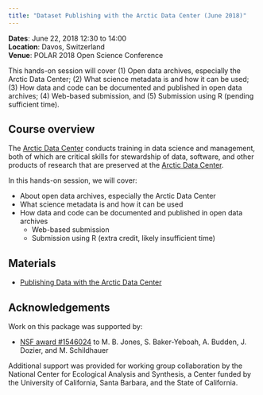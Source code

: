```yaml
---
title: "Dataset Publishing with the Arctic Data Center (June 2018)"
---
```



__Dates__: June 22, 2018 12:30 to 14:00<br>
__Location__: Davos, Switzerland<br>
__Venue__: POLAR 2018 Open Science Conference

This hands-on session will cover (1) Open data archives, especially the Arctic Data Center; (2) What science metadata is and how it can be used; (3) How data and code can be documented and published in open data archives; (4) Web-based submission, and (5) Submission using R (pending sufficient time).

## Course overview

The [Arctic Data Center](https://arcticdata.io) conducts training in data science and management,
both of which are critical skills for stewardship of data, software, and other
products of research that are preserved at the [Arctic Data Center](https://arcticdata.io).

In this hands-on session, we will cover:

- About open data archives, especially the Arctic Data Center
- What science metadata is and how it can be used
- How data and code can be documented and published in open data archives
    - Web-based submission
    - Submission using R (extra credit, likely insufficient time)

## Materials

- [Publishing Data with the Arctic Data Center](prior_materials/data-submission/data-documentation-and-publishing.html)

## Acknowledgements
Work on this package was supported by:

- [NSF award #1546024](http://www.nsf.gov/awardsearch/showAward?AWD_ID=1546024) to M. B. Jones, S. Baker-Yeboah, A. Budden, J. Dozier, and M. Schildhauer

Additional support was provided for working group collaboration by the National Center for Ecological Analysis and Synthesis, a Center funded by the University of California, Santa Barbara, and the State of California.


